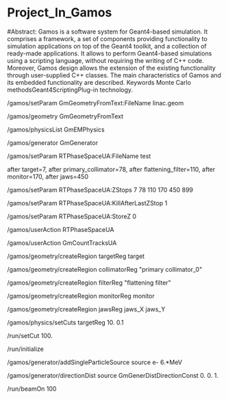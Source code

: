# Project_In_Gamos

#Abstract: Gamos is a software system for Geant4-based simulation. It comprises a framework, a set of components providing functionality to simulation applications on top of the Geant4 toolkit, and a collection of ready-made applications. It allows to perform Geant4-based simulations using a scripting language, without requiring the writing of C++ code. Moreover, Gamos design allows the extension of the existing functionality through user-supplied C++ classes. The main characteristics of Gamos and its embedded functionality are described. Keywords Monte Carlo methodsGeant4ScriptingPlug-in technology.

/gamos/setParam GmGeometryFromText:FileName linac.geom

/gamos/geometry GmGeometryFromText

/gamos/physicsList GmEMPhysics

/gamos/generator GmGenerator

/gamos/setParam RTPhaseSpaceUA:FileName test

 after target=7, after primary_collimator=78, after flattening_filter=110, after monitor=170, after jaws=450
 
/gamos/setParam RTPhaseSpaceUA:ZStops 7 78 110 170 450 899

/gamos/setParam RTPhaseSpaceUA:KillAfterLastZStop 1

/gamos/setParam RTPhaseSpaceUA:StoreZ 0

/gamos/userAction RTPhaseSpaceUA 

/gamos/userAction GmCountTracksUA 

/gamos/geometry/createRegion targetReg target

/gamos/geometry/createRegion collimatorReg "primary collimator_0"

/gamos/geometry/createRegion filterReg "flattening filter"

/gamos/geometry/createRegion monitorReg monitor

/gamos/geometry/createRegion jawsReg jaws_X jaws_Y

/gamos/physics/setCuts targetReg 10. 0.1

/run/setCut 100.

/run/initialize

/gamos/generator/addSingleParticleSource source e- 6.*MeV

/gamos/generator/directionDist source GmGenerDistDirectionConst 0. 0. 1.

/run/beamOn 100




